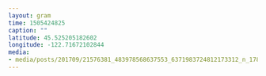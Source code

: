 ```yaml
---
layout: gram
time: 1505424825
caption: ""
latitude: 45.525205182602
longitude: -122.71672102844
media:
- media/posts/201709/21576381_483978568637553_6371983724812173312_n_17884896934127134.jpg
---
```

